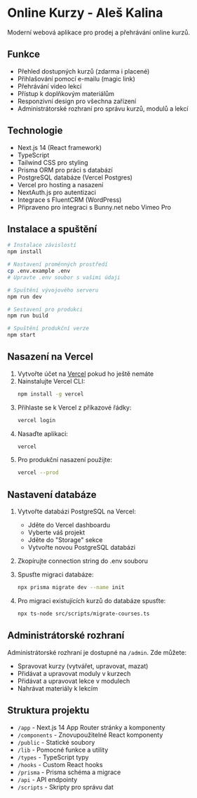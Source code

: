 # Online Kurzy - Aleš Kalina

Moderní webová aplikace pro prodej a přehrávání online kurzů.

## Funkce

- Přehled dostupných kurzů (zdarma i placené)
- Přihlašování pomocí e-mailu (magic link)
- Přehrávání video lekcí
- Přístup k doplňkovým materiálům
- Responzivní design pro všechna zařízení
- Administrátorské rozhraní pro správu kurzů, modulů a lekcí

## Technologie

- Next.js 14 (React framework)
- TypeScript
- Tailwind CSS pro styling
- Prisma ORM pro práci s databází
- PostgreSQL databáze (Vercel Postgres)
- Vercel pro hosting a nasazení
- NextAuth.js pro autentizaci
- Integrace s FluentCRM (WordPress)
- Připraveno pro integraci s Bunny.net nebo Vimeo Pro

## Instalace a spuštění

```bash
# Instalace závislostí
npm install

# Nastavení proměnných prostředí
cp .env.example .env
# Upravte .env soubor s vašimi údaji

# Spuštění vývojového serveru
npm run dev

# Sestavení pro produkci
npm run build

# Spuštění produkční verze
npm start
```

## Nasazení na Vercel

1. Vytvořte účet na [Vercel](https://vercel.com) pokud ho ještě nemáte
2. Nainstalujte Vercel CLI:
   ```bash
   npm install -g vercel
   ```
3. Přihlaste se k Vercel z příkazové řádky:
   ```bash
   vercel login
   ```
4. Nasaďte aplikaci:
   ```bash
   vercel
   ```
5. Pro produkční nasazení použijte:
   ```bash
   vercel --prod
   ```

## Nastavení databáze

1. Vytvořte databázi PostgreSQL na Vercel:
   - Jděte do Vercel dashboardu
   - Vyberte váš projekt
   - Jděte do "Storage" sekce
   - Vytvořte novou PostgreSQL databázi

2. Zkopírujte connection string do .env souboru

3. Spusťte migraci databáze:
   ```bash
   npx prisma migrate dev --name init
   ```

4. Pro migraci existujících kurzů do databáze spusťte:
   ```bash
   npx ts-node src/scripts/migrate-courses.ts
   ```

## Administrátorské rozhraní

Administrátorské rozhraní je dostupné na `/admin`. Zde můžete:

- Spravovat kurzy (vytvářet, upravovat, mazat)
- Přidávat a upravovat moduly v kurzech
- Přidávat a upravovat lekce v modulech
- Nahrávat materiály k lekcím

## Struktura projektu

- `/app` - Next.js 14 App Router stránky a komponenty
- `/components` - Znovupoužitelné React komponenty
- `/public` - Statické soubory
- `/lib` - Pomocné funkce a utility
- `/types` - TypeScript typy
- `/hooks` - Custom React hooks
- `/prisma` - Prisma schéma a migrace
- `/api` - API endpointy
- `/scripts` - Skripty pro správu dat
